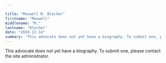 ```yaml
---

title: "Maxwell M. Blecher"
firstname: "Maxwell"
middlename: "M."
lastname: "Blecher"
date: "2020-12-14"
summary: "This advocate does not yet have a biography. To submit one, please contact the site administrator."
---
```

This advocate does not yet have a biography. To submit one, please contact the site administrator.


